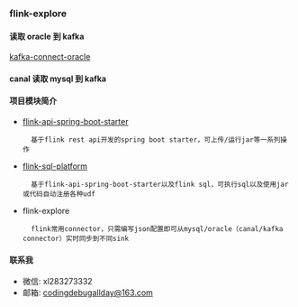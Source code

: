 ### flink-explore

#### 读取 oracle 到 kafka 
[kafka-connect-oracle](https://github.com/codingdebugallday/kafka-connect-oracle.git)

#### canal 读取 mysql 到 kafka

#### 项目模块简介

- [flink-api-spring-boot-starter](https://github.com/codingdebugallday/flink-api-spring-boot-starter)

        基于flink rest api开发的spring boot starter，可上传/运行jar等一系列操作

- [flink-sql-platform](https://github.com/codingdebugallday/flink-sql-platform)

        基于flink-api-spring-boot-starter以及flink sql，可执行sql以及使用jar或代码自动注册各种udf

- flink-explore

        flink常用connector，只需编写json配置即可从mysql/oracle（canal/kafka connector）实时同步到不同sink

#### 联系我

  *  微信: xl283273332
  *  邮箱: codingdebugallday@163.com

